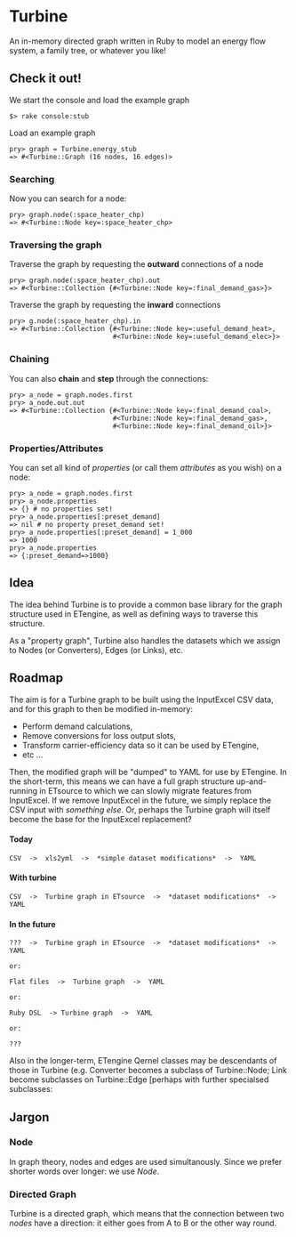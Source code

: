 # Turbine

An in-memory directed graph written in Ruby to model an energy flow system,
a family tree, or whatever you like!

## Check it out!

We start the console and load the example graph

    $> rake console:stub

Load an example graph

    pry> graph = Turbine.energy_stub
    => #<Turbine::Graph (16 nodes, 16 edges)>

### Searching

Now you can search for a node:

    pry> graph.node(:space_heater_chp)
    => #<Turbine::Node key=:space_heater_chp>

### Traversing the graph

Traverse the graph by requesting the **outward** connections of a node

    pry> graph.node(:space_heater_chp).out
    => #<Turbine::Collection {#<Turbine::Node key=:final_demand_gas>}>

Traverse the graph by requesting the **inward** connections

    pry> g.node(:space_heater_chp).in
    => #<Turbine::Collection {#<Turbine::Node key=:useful_demand_heat>,
                              #<Turbine::Node key=:useful_demand_elec>}>

### Chaining

You can also **chain** and **step** through the connections:

    pry> a_node = graph.nodes.first
    pry> a_node.out.out
    => #<Turbine::Collection {#<Turbine::Node key=:final_demand_coal>,
                              #<Turbine::Node key=:final_demand_gas>,
                              #<Turbine::Node key=:final_demand_oil>}>

### Properties/Attributes

You can set all kind of *properties* (or call them *attributes* as you wish)
on a node:

    pry> a_node = graph.nodes.first
    pry> a_node.properties
    => {} # no properties set!
    pry> a_node.properties[:preset_demand]
    => nil # no property preset_demand set!
    pry> a_node.properties[:preset_demand] = 1_000
    => 1000
    pry> a_node.properties
    => {:preset_demand=>1000}

## Idea

The idea behind Turbine is to provide a common base library for the graph
structure used in ETengine, as well as defining ways to traverse this
structure.

As a "property graph", Turbine also handles the datasets which we assign to
Nodes (or Converters), Edges (or Links), etc.

## Roadmap

The aim is for a Turbine graph to be built using the InputExcel CSV data, and
for this graph to then be modified in-memory:

  * Perform demand calculations,
  * Remove conversions for loss output slots,
  * Transform carrier-efficiency data so it can be used by ETengine,
  * etc ...

Then, the modified graph will be "dumped" to YAML for use by ETengine. In the
short-term, this means we can have a full graph structure up-and-running in
ETsource to which we can slowly migrate features from InputExcel. If we
remove InputExcel in the future, we simply replace the CSV input with
_something else_. Or, perhaps the Turbine graph will itself become the base
for the InputExcel replacement?

#### Today

    CSV  ->  xls2yml  ->  *simple dataset modifications*  ->  YAML

#### With turbine

    CSV  ->  Turbine graph in ETsource  ->  *dataset modifications*  ->  YAML

#### In the future

    ???  ->  Turbine graph in ETsource  ->  *dataset modifications*  ->  YAML

    or:

    Flat files  ->  Turbine graph  ->  YAML

    or:

    Ruby DSL  -> Turbine graph  ->  YAML

    or:

    ???

Also in the longer-term, ETengine Qernel classes may be descendants of those
in Turbine (e.g. Converter becomes a subclass of Turbine::Node; Link become
subclasses on Turbine::Edge [perhaps with further specialsed subclasses:

## Jargon

### Node

In graph theory, nodes and edges are used simultanously. Since we prefer
shorter words over longer: we use *Node*.

### Directed Graph

Turbine is a directed graph, which means that the connection between two
*nodes* have a direction: it either goes from A to B or the other way round.
